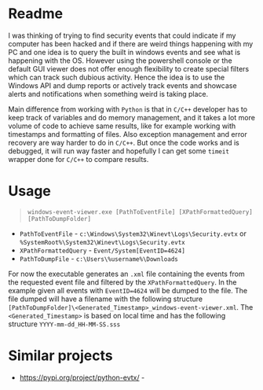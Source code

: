 # Readme
I was thinking of trying to find security events that could indicate if my computer has been hacked and if there are weird things happening with my PC and one idea is to query the built in windows events and see what is happening with the OS. However using the powershell console or the default GUI viewer does not offer enough flexibility to create special filters which can track such dubious activity. Hence the idea is to use the Windows API and dump reports or actively track events and showcase alerts and notifications when something weird is taking place.

Main difference from working with `Python` is that in `C/C++` developer has to keep track of variables and do memory management, and it takes a lot more volume of code to achieve same results, like for example working with timestamps and formatting of files. Also exception management and error recovery are way harder to do in `C/C++`. But once the code works and is debugged, it will run way faster and hopefully I can get some `timeit` wrapper done for `C/C++` to compare results.

# Usage
> `windows-event-viewer.exe [PathToEventFile] [XPathFormattedQuery] [PathToDumpFolder]`
* `PathToEventFile` - `c:\Windows\System32\Winevt\Logs\Security.evtx` or `%SystemRoot%\System32\Winevt\Logs\Security.evtx`
* `XPathFormattedQuery` - `Event/System[EventID=4624]`
* `PathToDumpFile` - `c:\Users\%username%\Downloads`

For now the executable generates an `.xml` file containing the events from the requested event file and filtered by the `XPathFormattedQuery`. In the example given all events with `EventID=4624` will be dumped to the file. The file dumped will have a filename with the following structure `[PathToDumpFolder]\<Generated_Timestamp>_windows-event-viewer.xml`. The `<Generated_Timestamp>` is based on local time and has the following structure `YYYY-mm-dd_HH-MM-SS.sss`


# Similar projects
* https://pypi.org/project/python-evtx/ - 